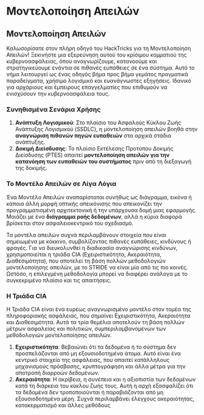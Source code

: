 # Μοντελοποίηση Απειλών

## Μοντελοποίηση Απειλών

Καλωσορίσατε στον πλήρη οδηγό του HackTricks για τη Μοντελοποίηση Απειλών! Ξεκινήστε μια εξερεύνηση αυτού του κρίσιμου κομματιού της κυβερνοασφάλειας, όπου αναγνωρίζουμε, κατανοούμε και στρατηγικεύουμε ενάντια σε πιθανές ευπάθειες σε ένα σύστημα. Αυτό το νήμα λειτουργεί ως ένας οδηγός βήμα προς βήμα γεμάτος πραγματικά παραδείγματα, χρήσιμο λογισμικό και ευανάγνωστες εξηγήσεις. Ιδανικό για αρχάριους και έμπειρους επαγγελματίες που επιθυμούν να ενισχύσουν την κυβερνοασφάλεια τους.

### Συνηθισμένα Σενάρια Χρήσης

1. **Ανάπτυξη Λογισμικού**: Στο πλαίσιο του Ασφαλούς Κύκλου Ζωής Ανάπτυξης Λογισμικού (SSDLC), η μοντελοποίηση απειλών βοηθά στην **αναγνώριση πιθανών πηγών ευπαθειών** στα αρχικά στάδια ανάπτυξης.
2. **Δοκιμή Διείσδυσης**: Το πλαίσιο Εκτέλεσης Προτύπου Δοκιμής Διείσδυσης (PTES) απαιτεί **μοντελοποίηση απειλών για την κατανόηση των ευπαθειών του συστήματος** πριν από τη διεξαγωγή της δοκιμής.

### Το Μοντέλο Απειλών σε Λίγα Λόγια

Ένα Μοντέλο Απειλών αναπαρίσταται συνήθως ως διάγραμμα, εικόνα ή κάποια άλλη μορφή οπτικής απεικόνισης που απεικονίζει την προγραμματισμένη αρχιτεκτονική ή την υπάρχουσα δομή μιας εφαρμογής. Μοιάζει με ένα **διάγραμμα ροής δεδομένων**, αλλά η κύρια διαφορά βρίσκεται στον ασφαλειοκεντρικό του σχεδιασμό.

Τα μοντέλα απειλών συχνά περιλαμβάνουν στοιχεία που είναι σημειωμένα με κόκκινο, συμβολίζοντας πιθανές ευπάθειες, κινδύνους ή φραγές. Για να διευκολυνθεί η διαδικασία αναγνώρισης κινδύνων, χρησιμοποιείται η τριάδα CIA (Εχειριστικότητα, Ακεραιότητα, Διαθεσιμότητα), που αποτελεί τη βάση πολλών μεθοδολογιών μοντελοποίησης απειλών, με το STRIDE να είναι μία από τις πιο κοινές. Ωστόσο, η επιλεγμένη μεθοδολογία μπορεί να διαφέρει ανάλογα με το συγκεκριμένο πλαίσιο και τις απαιτήσεις.

### Η Τριάδα CIA

Η Τριάδα CIA είναι ένα ευρέως αναγνωρισμένο μοντέλο στον τομέα της πληροφοριακής ασφάλειας, που σημαίνει Εχειριστικότητα, Ακεραιότητα και Διαθεσιμότητα. Αυτά τα τρία θεμέλια αποτελούν τη βάση πολλών μέτρων ασφαλείας και πολιτικών, συμπεριλαμβανομένων των μεθοδολογιών μοντελοποίησης απειλών.

1. **Εχειριστικότητα**: Βεβαιώνει ότι τα δεδομένα ή το σύστημα δεν προσπελάζονται από μη εξουσιοδοτημένα άτομα. Αυτό είναι ένα κεντρικό στοιχείο της ασφάλειας, που απαιτεί κατάλληλους μηχανισμούς πρόσβασης, κρυπτογράφηση και άλλα μέτρα για την αποτροπή διαρροών δεδομένων.
2. **Ακεραιότητα**: Η ακρίβεια, η συνέπεια και η αξιοπιστία των δεδομένων κατά τη διάρκεια του κύκλου ζωής τους. Αυτή η αρχή εξασφαλίζει ότι τα δεδομένα δεν τροποποιούνται ή παραβιάζονται από μη εξουσιοδοτημένα μέρη. Συχνά περιλαμβάνει έλεγχους ακεραιότητας, κατακερματισμό και άλλες μεθόδους
